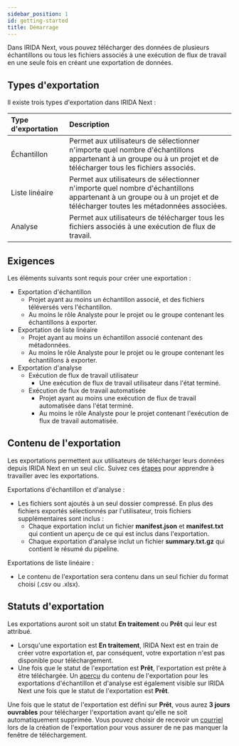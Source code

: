 ```yaml
---
sidebar_position: 1
id: getting-started
title: Démarrage
---
```


Dans IRIDA Next, vous pouvez télécharger des données de plusieurs échantillons ou tous les fichiers associés à une exécution de flux de travail en une seule fois en créant une exportation de données.

## Types d'exportation

Il existe trois types d'exportation dans IRIDA Next :

| Type d'exportation | Description                                                                                                                                      |
| :----------------- | :----------------------------------------------------------------------------------------------------------------------------------------------- |
| Échantillon        | Permet aux utilisateurs de sélectionner n'importe quel nombre d'échantillons appartenant à un groupe ou à un projet et de télécharger tous les fichiers associés. |
| Liste linéaire     | Permet aux utilisateurs de sélectionner n'importe quel nombre d'échantillons appartenant à un groupe ou à un projet et de télécharger toutes les métadonnées associées. |
| Analyse            | Permet aux utilisateurs de télécharger tous les fichiers associés à une exécution de flux de travail.                                           |

## Exigences

Les éléments suivants sont requis pour créer une exportation :
* Exportation d'échantillon
  * Projet ayant au moins un échantillon associé, et des fichiers téléversés vers l'échantillon.
  * Au moins le rôle Analyste pour le projet ou le groupe contenant les échantillons à exporter.
* Exportation de liste linéaire
  * Projet ayant au moins un échantillon associé contenant des métadonnées.
  * Au moins le rôle Analyste pour le projet ou le groupe contenant les échantillons à exporter.
* Exportation d'analyse
  * Exécution de flux de travail utilisateur
    * Une exécution de flux de travail utilisateur dans l'état terminé.
  * Exécution de flux de travail automatisée
    * Projet ayant au moins une exécution de flux de travail automatisée dans l'état terminé.
    * Au moins le rôle Analyste pour le projet contenant l'exécution de flux de travail automatisée.

## Contenu de l'exportation

Les exportations permettent aux utilisateurs de télécharger leurs données depuis IRIDA Next en un seul clic. Suivez ces [étapes](../export/working-with-exports) pour apprendre à travailler avec les exportations.

Exportations d'échantillon et d'analyse :
* Les fichiers sont ajoutés à un seul dossier compressé. En plus des fichiers exportés sélectionnés par l'utilisateur, trois fichiers supplémentaires sont inclus :
  * Chaque exportation inclut un fichier **manifest.json** et **manifest.txt** qui contient un aperçu de ce qui est inclus dans l'exportation.
  * Chaque exportation d'analyse inclut un fichier **summary.txt.gz** qui contient le résumé du pipeline.

Exportations de liste linéaire :
* Le contenu de l'exportation sera contenu dans un seul fichier du format choisi (.csv ou .xlsx).

## Statuts d'exportation

Les exportations auront soit un statut **En traitement** ou **Prêt** qui leur est attribué.
  * Lorsqu'une exportation est **En traitement**, IRIDA Next est en train de créer votre exportation et, par conséquent, votre exportation n'est pas disponible pour téléchargement.
  * Une fois que le statut de l'exportation est **Prêt**, l'exportation est prête à être téléchargée. Un [aperçu](../export/working-with-exports#view-single-export) du contenu de l'exportation pour les exportations d'échantillon et d'analyse est également visible sur IRIDA Next une fois que le statut de l'exportation est **Prêt**.

Une fois que le statut de l'exportation est défini sur **Prêt**, vous aurez **3 jours ouvrables** pour télécharger l'exportation avant qu'elle ne soit automatiquement supprimée. Vous pouvez choisir de recevoir un [courriel](../export/working-with-exports#create-sample-export) lors de la création de l'exportation pour vous assurer de ne pas manquer la fenêtre de téléchargement.

